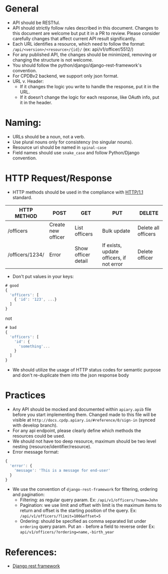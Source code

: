 # General
- API should be RESTful.
- API should strictly follow rules described in this document. Changes to this document are welcome but put it in a PR to review. Please consider carefully changes that affect current API result significantly.
- Each URL identifies a resource, which need to follow the format: `/api/<version>/<resource>/{id}/` (ex: api/v1/officer/5512/)
- For any published API, the changes should be minimized, removing or changing the structure is not welcome.
- You should follow the python/django/django-rest-framework's convention.
- For CPDBv2 backend, we support only json format.
- URL v. Header:
  - If it changes the logic you write to handle the response, put it in the URL.
  - If it doesn’t change the logic for each response, like OAuth info, put it in the header.

# Naming:
- URLs should be a noun, not a verb.
- Use plural nouns only for consistency (no singular nouns).
- Resource uri should be named in `spinal-case`
- Field names should use `snake_case` and follow Python/Django convention.

# HTTP Request/Response
- HTTP methods should be used in the compliance with [HTTP/1.1](http://www.w3.org/Protocols/rfc2616/rfc2616-sec9.html) standard.

| HTTP METHOD | POST            | GET       | PUT         | DELETE |
| ----------- | --------------- | --------- | ----------- | ------ |
| /officers   | Create new officer | List officers | Bulk update | Delete all officers |
| /officers/1234/  | Error           | Show officer detail   | If exists, update officers, if not error | Delete officer |
- Don't put values in your keys:
```javascript
# good
{
  'officers': [
    { 'id': '123', ...}
  ]
}
```
not
```javascript
# bad
{
  'officers': [
    'id': {
      'something'...
    }
  ]
}
```
- We should utilize the usage of HTTP status codes for semantic purpose and don't re-duplicate them into the json response body

# Practices
- Any API should be mocked and documented within `apiary.apib` file before you start implementing them. Changed made to this file will be visible at `http://docs.cpdp.apiary.io/#reference/0/sign-in` (synced with develop branch).
- For any api endpoint, please clearly define which methods the resources could be used.
- We should not have too deep resource, maximum should be two level nesting (resource/identifier/resource).
- Error message format:
```javascript
{
  'error': {
    'message': 'This is a message for end-user'
  }
}
```
- We use the convention of `django-rest-framework` for filtering, ordering and pagination:
  - Filtering: as regular query param. Ex: `/api/v1/officers/?name=John`
  - Pagination: we use limit and offset with limit is the maximum items to return and offset is the starting position of the query. Ex: `/api/v1/officers/?limit=100&offset=5`
  - Ordering: should be specified as comma separated list under `ordering` query param. Put an `-` before a field to reverse order Ex: `api/v1/officers/?ordering=name,-birth_year`

# References:
- [Django rest framework](http://www.django-rest-framework.org/)

